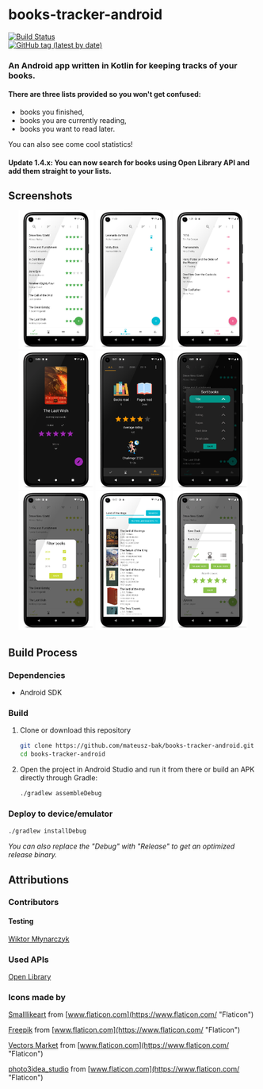 # books-tracker-android   
[![Build Status](https://git-drone.mateusz.ovh/api/badges/mateusz-bak/books-tracker-android/status.svg)](https://git-drone.mateusz.ovh/mateusz-bak/books-tracker-android)  
[![GitHub tag (latest by date)](https://img.shields.io/github/v/tag/mateusz-bak/books-tracker-android?label=latest%20version)](https://github.com/mateusz-bak/books-tracker-android/releases/latest)

### An Android app written in Kotlin for keeping tracks of your books.  
#### There are three lists provided so you won't get confused:  
- books you finished,  
- books you are currently reading,  
- books you want to read later.

 You can also see come cool statistics!  

#### Update 1.4.x: You can now search for books using Open Library API and add them straight to your lists.
  
## Screenshots  
<p align='center'>  
 <img src='doc/images/screenshot-finished.png' width='30%'/>  
 <img src='doc/images/screenshot-in-progress.png' width='30%'/>    
 <img src='doc/images/screenshot-to-read.png' width='30%'/>  

 <img src='doc/images/screenshot-display-book.png' width='30%'/>
 <img src='doc/images/screenshot-statistics.png' width='30%'/>
 <img src='doc/images/screenshot-sort-books.png' width='30%'/>

 <img src='doc/images/screenshot-filter-books.png' width='30%'/>
 <img src='doc/images/screenshot-book-search.png' width='30%'/>
 <img src='doc/images/screenshot-add-book-manual.png' width='30%'/>
</p>  


## Build Process

### Dependencies

- Android SDK

### Build

1. Clone or download this repository

   ```sh
   git clone https://github.com/mateusz-bak/books-tracker-android.git
   cd books-tracker-android
   ```

2. Open the project in Android Studio and run it from there or build an APK directly through Gradle:

   ```sh
   ./gradlew assembleDebug
   ```

### Deploy to device/emulator

   ```sh
   ./gradlew installDebug
   ```

*You can also replace the "Debug" with "Release" to get an optimized release binary.*
  
## Attributions

### Contributors

#### Testing
[Wiktor Młynarczyk](https://github.com/jokereey "jokereey")


### Used APIs
[Open Library](https://openlibrary.org/ "Open Library")


### Icons made by
[Smalllikeart](https://www.flaticon.com/authors/smalllikeart "Smalllikeart") from [www.flaticon.com](https://www.flaticon.com/ "Flaticon")

[Freepik](https://www.freepik.com "Freepik") from [www.flaticon.com](https://www.flaticon.com/ "Flaticon")

[Vectors Market](https://www.flaticon.com/authors/vectors-market "Vectors Market") from [www.flaticon.com](https://www.flaticon.com/ "Flaticon")

[photo3idea_studio](https://www.flaticon.com/authors/photo3idea-studio "photo3idea_studio") from [www.flaticon.com](https://www.flaticon.com/ "Flaticon")

